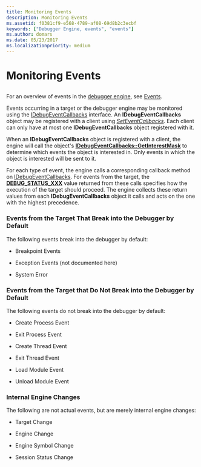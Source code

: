 ```yaml
---
title: Monitoring Events
description: Monitoring Events
ms.assetid: f0381cf9-e568-4789-af08-69d8b2c3ecbf
keywords: ["Debugger Engine, events", "events"]
ms.author: domars
ms.date: 05/23/2017
ms.localizationpriority: medium
---
```


# Monitoring Events


## <span id="ddk_monitoring_events_dbx"></span><span id="DDK_MONITORING_EVENTS_DBX"></span>


For an overview of events in the [debugger engine](introduction.md#debugger-engine), see [Events](events.md).

Events occurring in a target or the debugger engine may be monitored using the [IDebugEventCallbacks](https://msdn.microsoft.com/library/windows/hardware/ff550550) interface. An **IDebugEventCallbacks** object may be registered with a client using [*SetEventCallbacks*](https://msdn.microsoft.com/library/windows/hardware/ff556671). Each client can only have at most one **IDebugEventCallbacks** object registered with it.

When an **IDebugEventCallbacks** object is registered with a client, the engine will call the object's [**IDebugEventCallbacks::GetInterestMask**](https://msdn.microsoft.com/library/windows/hardware/ff550737) to determine which events the object is interested in. Only events in which the object is interested will be sent to it.

For each type of event, the engine calls a corresponding callback method on [IDebugEventCallbacks](https://msdn.microsoft.com/library/windows/hardware/ff550550). For events from the target, the [**DEBUG\_STATUS\_XXX**](https://msdn.microsoft.com/library/windows/hardware/ff541651) value returned from these calls specifies how the execution of the target should proceed. The engine collects these return values from each **IDebugEventCallbacks** object it calls and acts on the one with the highest precedence.

### <span id="events_from_the_target_that_break_into_the_debugger_by_default"></span><span id="EVENTS_FROM_THE_TARGET_THAT_BREAK_INTO_THE_DEBUGGER_BY_DEFAULT"></span>Events from the Target That Break into the Debugger by Default

The following events break into the debugger by default:

-   Breakpoint Events

-   Exception Events (not documented here)

-   System Error

### <span id="events_from_the_target_that_do_not_break_into_the_debugger_by_default"></span><span id="EVENTS_FROM_THE_TARGET_THAT_DO_NOT_BREAK_INTO_THE_DEBUGGER_BY_DEFAULT"></span>Events from the Target that Do Not Break into the Debugger by Default

The following events do not break into the debugger by default:

-   Create Process Event

-   Exit Process Event

-   Create Thread Event

-   Exit Thread Event

-   Load Module Event

-   Unload Module Event

### <span id="internal_engine_changes"></span><span id="INTERNAL_ENGINE_CHANGES"></span>Internal Engine Changes

The following are not actual events, but are merely internal engine changes:

-   Target Change

-   Engine Change

-   Engine Symbol Change

-   Session Status Change

 

 





